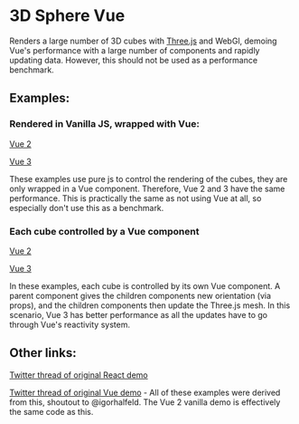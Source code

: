 # 3D Sphere Vue

Renders a large number of 3D cubes with [Three.js](https://threejs.org/) and WebGl, demoing Vue's performance with a large number of components and rapidly updating data. However, this should not be used as a performance benchmark.

## Examples:

### Rendered in Vanilla JS, wrapped with Vue:

[Vue 2](https://3d-sphere-vue.nklayman.now.sh/vue2.html)

[Vue 3](https://3d-sphere-vue.nklayman.now.sh/vue3.html)

These examples use pure js to control the rendering of the cubes, they are only wrapped in a Vue component. Therefore, Vue 2 and 3 have the same performance. This is practically the same as not using Vue at all, so especially don't use this as a benchmark.

### Each cube controlled by a Vue component

[Vue 2](https://3d-sphere-vue.nklayman.now.sh/vue2ComponentBoxes.html)

[Vue 3](https://3d-sphere-vue.nklayman.now.sh/vue3ComponentBoxes.html)

In these examples, each cube is controlled by its own Vue component. A parent component gives the children components new orientation (via props), and the children components then update the Three.js mesh. In this scenario, Vue 3 has better performance as all the updates have to go through Vue's reactivity system.

## Other links:

[Twitter thread of original React demo](https://twitter.com/0xca0a/status/1199997552466288641)

[Twitter thread of original Vue demo](https://twitter.com/igorhalfeld/status/1201161977973882880) - All of these examples were derived from this, shoutout to @igorhalfeld. The Vue 2 vanilla demo is effectively the same code as this.
